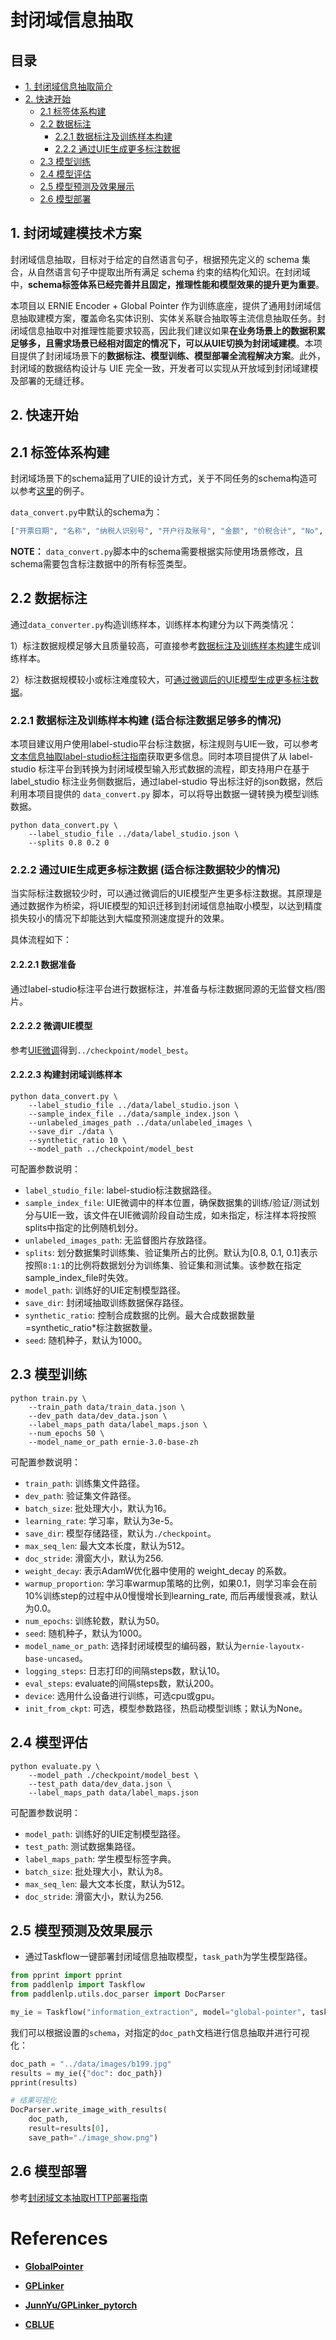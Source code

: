 # 封闭域信息抽取

## **目录**
- [1. 封闭域信息抽取简介](#1)
- [2. 快速开始](#2)
    - [2.1 标签体系构建](#21)
    - [2.2 数据标注](#22)
        - [2.2.1 数据标注及训练样本构建](#221)
        - [2.2.2 通过UIE生成更多标注数据](#222)
    - [2.3 模型训练](#22)
    - [2.4 模型评估](#23)
    - [2.5 模型预测及效果展示](#24)
    - [2.6 模型部署](#25)

<a name="1"></a>

## **1. 封闭域建模技术方案**

封闭域信息抽取，目标对于给定的自然语言句子，根据预先定义的 schema 集合，从自然语言句子中提取出所有满足 schema 约束的结构化知识。在封闭域中，**schema标签体系已经完善并且固定，推理性能和模型效果的提升更为重要**。

本项目以 ERNIE Encoder + Global Pointer 作为训练底座，提供了通用封闭域信息抽取建模方案，覆盖命名实体识别、实体关系联合抽取等主流信息抽取任务。封闭域信息抽取中对推理性能要求较高，因此我们建议如果**在业务场景上的数据积累足够多，且需求场景已经相对固定的情况下，可以从UIE切换为封闭域建模**。本项目提供了封闭域场景下的**数据标注、模型训练、模型部署全流程解决方案**。此外，封闭域的数据结构设计与 UIE 完全一致，开发者可以实现从开放域到封闭域建模及部署的无缝迁移。

<a name="2"></a>

## **2. 快速开始**

<a name="21"></a>

## **2.1 标签体系构建**

封闭域场景下的schema延用了UIE的设计方式，关于不同任务的schema构造可以参考[这里](../../taskflow_text.md)的例子。

`data_convert.py`中默认的schema为：

```python
["开票日期", "名称", "纳税人识别号", "开户行及账号", "金额", "价税合计", "No", "税率", "地址、电话", "税额", "开票人"]
```

**NOTE：** `data_convert.py`脚本中的schema需要根据实际使用场景修改，且schema需要包含标注数据中的所有标签类型。

<a name="22"></a>

## **2.2 数据标注**

通过`data_converter.py`构造训练样本，训练样本构建分为以下两类情况：

1）标注数据规模足够大且质量较高，可直接参考[数据标注及训练样本构建](#221)生成训练样本。

2）标注数据规模较小或标注难度较大，可[通过微调后的UIE模型生成更多标注数据](#222)。

<a name="221"></a>

### **2.2.1 数据标注及训练样本构建 (适合标注数据足够多的情况)**

本项目建议用户使用label-studio平台标注数据，标注规则与UIE一致，可以参考[文本信息抽取label-studio标注指南](../../label_studio_text.md)获取更多信息。同时本项目提供了从 label-studio 标注平台到转换为封闭域模型输入形式数据的流程，即支持用户在基于 label_studio 标注业务侧数据后，通过label-studio 导出标注好的json数据，然后利用本项目提供的 ``data_convert.py`` 脚本，可以将导出数据一键转换为模型训练数据。

```shell
python data_convert.py \
    --label_studio_file ../data/label_studio.json \
    --splits 0.8 0.2 0
```

<a name="222"></a>

### **2.2.2 通过UIE生成更多标注数据 (适合标注数据较少的情况)**

当实际标注数据较少时，可以通过微调后的UIE模型产生更多标注数据。其原理是通过数据作为桥梁，将UIE模型的知识迁移到封闭域信息抽取小模型，以达到精度损失较小的情况下却能达到大幅度预测速度提升的效果。

具体流程如下：

#### 2.2.2.1 数据准备

通过label-studio标注平台进行数据标注，并准备与标注数据同源的无监督文档/图片。

#### 2.2.2.2 微调UIE模型

参考[UIE微调](../README.md)得到``../checkpoint/model_best``。

#### 2.2.2.3 构建封闭域训练样本

```shell
python data_convert.py \
    --label_studio_file ../data/label_studio.json \
    --sample_index_file ../data/sample_index.json \
    --unlabeled_images_path ../data/unlabeled_images \
    --save_dir ./data \
    --synthetic_ratio 10 \
    --model_path ../checkpoint/model_best
```

可配置参数说明：

- `label_studio_file`: label-studio标注数据路径。
- `sample_index_file`: UIE微调中的样本位置，确保数据集的训练/验证/测试划分与UIE一致，该文件在UIE微调阶段自动生成，如未指定，标注样本将按照splits中指定的比例随机划分。
- `unlabeled_images_path`: 无监督图片存放路径。
- ``splits``: 划分数据集时训练集、验证集所占的比例。默认为[0.8, 0.1, 0.1]表示按照``8:1:1``的比例将数据划分为训练集、验证集和测试集。该参数在指定sample_index_file时失效。
- `model_path`: 训练好的UIE定制模型路径。
- `save_dir`: 封闭域抽取训练数据保存路径。
- `synthetic_ratio`: 控制合成数据的比例。最大合成数据数量=synthetic_ratio*标注数据数量。
- `seed`: 随机种子，默认为1000。

<a name="23"></a>

## **2.3 模型训练**

```shell
python train.py \
    --train_path data/train_data.json \
    --dev_path data/dev_data.json \
    --label_maps_path data/label_maps.json \
    --num_epochs 50 \
    --model_name_or_path ernie-3.0-base-zh
```

可配置参数说明：

- `train_path`: 训练集文件路径。
- `dev_path`: 验证集文件路径。
- `batch_size`: 批处理大小，默认为16。
- `learning_rate`: 学习率，默认为3e-5。
- `save_dir`: 模型存储路径，默认为`./checkpoint`。
- `max_seq_len`: 最大文本长度，默认为512。
- `doc_stride`: 滑窗大小，默认为256.
- `weight_decay`: 表示AdamW优化器中使用的 weight_decay 的系数。
- `warmup_proportion`: 学习率warmup策略的比例，如果0.1，则学习率会在前10%训练step的过程中从0慢慢增长到learning_rate, 而后再缓慢衰减，默认为0.0。
- `num_epochs`: 训练轮数，默认为50。
- `seed`: 随机种子，默认为1000。
- `model_name_or_path`: 选择封闭域模型的编码器，默认为`ernie-layoutx-base-uncased`。
- `logging_steps`: 日志打印的间隔steps数，默认10。
- `eval_steps`: evaluate的间隔steps数，默认200。
- `device`: 选用什么设备进行训练，可选cpu或gpu。
- `init_from_ckpt`: 可选，模型参数路径，热启动模型训练；默认为None。

<a name="24"></a>

## **2.4 模型评估**

```shell
python evaluate.py \
    --model_path ./checkpoint/model_best \
    --test_path data/dev_data.json \
    --label_maps_path data/label_maps.json
```

可配置参数说明：

- `model_path`: 训练好的UIE定制模型路径。
- `test_path`: 测试数据集路径。
- `label_maps_path`: 学生模型标签字典。
- `batch_size`: 批处理大小，默认为8。
- `max_seq_len`: 最大文本长度，默认为512。
- `doc_stride`: 滑窗大小，默认为256.

## **2.5 模型预测及效果展示**

- 通过Taskflow一键部署封闭域信息抽取模型，`task_path`为学生模型路径。

```python
from pprint import pprint
from paddlenlp import Taskflow
from paddlenlp.utils.doc_parser import DocParser

my_ie = Taskflow("information_extraction", model="global-pointer", task_path="checkpoint/model_best/") # Schema is fixed in closed-domain information extraction
```

我们可以根据设置的`schema`，对指定的`doc_path`文档进行信息抽取并进行可视化：

```python
doc_path = "../data/images/b199.jpg"
results = my_ie({"doc": doc_path})
pprint(results)

# 结果可视化
DocParser.write_image_with_results(
    doc_path,
    result=results[0],
    save_path="./image_show.png")
```

<a name="26"></a>

## **2.6 模型部署**

参考[封闭域文本抽取HTTP部署指南](./deploy/simple_serving/README.md)


# References

- **[GlobalPointer](https://kexue.fm/search/globalpointer/)**

- **[GPLinker](https://kexue.fm/archives/8888)**

- **[JunnYu/GPLinker_pytorch](https://github.com/JunnYu/GPLinker_pytorch)**

- **[CBLUE](https://github.com/CBLUEbenchmark/CBLUE)**
